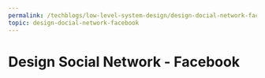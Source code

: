 ```yaml
---
permalink: /techblogs/low-level-system-design/design-docial-network-facebook
topic: design-docial-network-facebook
---
```


# Design Social Network - Facebook

